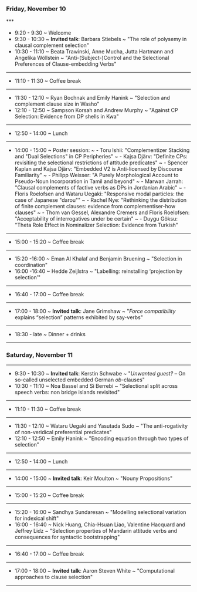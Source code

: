 ### Friday, November 10

<div class="avenir">
***

- 9:20 - 9:30
 ~ Welcome
- 9:30 - 10:30
 ~ **Invited talk**: Barbara Stiebels
 ~ "The role of polysemy in clausal complement selection"
- 10:30 - 11:10
 ~ Beata Trawinski, Anne Mucha, Jutta Hartmann and Angelika Wöllstein
 ~ "Anti-(Subject-)Control and the Selectional Preferences of Clause-embedding Verbs"

***

- 11:10 - 11:30
 ~ Coffee break

***

- 11:30 - 12:10
 ~ Ryan Bochnak and Emily Hanink
 ~ "Selection and complement clause size in Washo"
- 12:10 - 12:50
 ~ Sampson Korsah and Andrew Murphy
 ~ "Against CP Selection: Evidence from DP shells in Kwa"

***

- 12:50 - 14:00
 ~ Lunch

***

- 14:00 - 15:00
 ~ Poster session:
 ~ - Toru Ishii: "Complementizer Stacking and "Dual Selections" in CP Peripheries"
 ~ - Kajsa Djärv: "Definite CPs: revisiting the selectional restrictions of attitude predicates"
 ~ - Spencer Kaplan and Kajsa Djärv: "Embedded V2 is Anti-licensed by Discourse Familiarity"
 ~ - Philipp Weisser: "A Purely Morphological Account to Pseudo-Noun Incorporation in Tamil and beyond"
 ~ - Marwan Jarrah: "Clausal complements of factive verbs as DPs in Jordanian Arabic"
 ~ - Floris Roelofsen and Wataru Uegaki: "Responsive modal particles: the case of Japanese "darou""
 ~ - Rachel Nye: "Rethinking the distribution of finite complement clauses: evidence from complementiser-how clauses"
 ~ - Thom van Gessel, Alexandre Cremers and Floris Roelofsen: "Acceptability of interrogatives under be certain"
 ~ - Duygu Göksu: "Theta Role Effect in Nominalizer Selection: Evidence from Turkish"

***

- 15:00 - 15:20
 ~ Coffee break

***

- 15:20 -16:00
 ~ Eman Al Khalaf and Benjamin Bruening
 ~ "Selection in coordination"
- 16:00 -16:40
 ~ Hedde Zeijlstra
 ~ "Labelling: reinstalling ‘projection by selection’"

***

- 16:40 - 17:00
 ~ Coffee break

***

- 17:00 - 18:00
 ~ **Invited talk**: Jane Grimshaw
 ~ "*Force compatibility* explains “selection” patterns exhibited by say-verbs" 

***

- 18:30 - late
 ~ Dinner + drinks

***

### Saturday, November 11

***

- 9:30 - 10:30
 ~ **Invited talk**: Kerstin Schwabe 
 ~ "*Unwanted guest?* – On so-called unselected embedded German *ob*-clauses"
- 10:30 - 11:10
 ~ Noa Bassel and Si Berrebi 
 ~ "Selectional split across speech verbs: non bridge islands revisited"

***

- 11:10 - 11:30
 ~ Coffee break

***

- 11:30 - 12:10
 ~ Wataru Uegaki and Yasutada Sudo
 ~ "The anti-rogativity of non-veridical preferential predicates"
- 12:10 - 12:50
 ~ Emily Hanink
 ~ "Encoding equation through two types of selection"

***

- 12:50 - 14:00
 ~ Lunch

***

- 14:00 - 15:00
 ~ **Invited talk**: Keir Moulton
 ~ "Nouny Propositions"

***

- 15:00 - 15:20
 ~ Coffee break

***

- 15:20 - 16:00
 ~ Sandhya Sundaresan
 ~ "Modelling selectional variation for indexical shift"
- 16:00 - 16:40
 ~ Nick Huang, Chia-Hsuan Liao, Valentine Hacquard and Jeffrey Lidz
 ~ "Selection properties of Mandarin attitude verbs and consequences for syntactic bootstrapping"

***

- 16:40 - 17:00
 ~ Coffee break

***

- 17:00 - 18:00
 ~ **Invited talk**: Aaron Steven White
 ~ "Computational approaches to clause selection"

***
</div>

